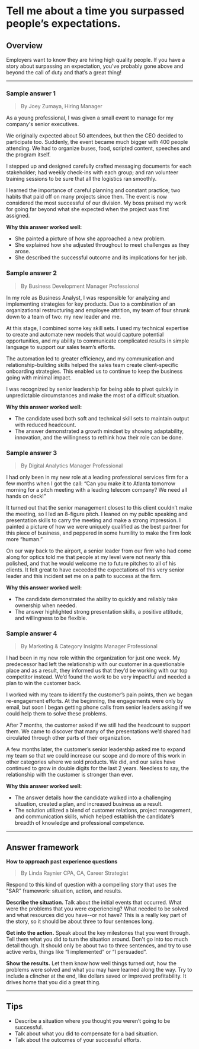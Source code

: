 # Tell me about a time you surpassed people’s expectations.

## Overview
Employers want to know they are hiring high quality people. If you have a story about surpassing an expectation, you’ve probably gone above and beyond the call of duty and that’s a great thing!

---

### Sample answer 1
> By Joey Zumaya, Hiring Manager

As a young professional, I was given a small event to manage for my company's senior executives.

We originally expected about 50 attendees, but then the CEO decided to participate too. Suddenly, the event became much bigger with 400 people attending. We had to organize buses, food, scripted content, speeches and the program itself.

I stepped up and designed carefully crafted messaging documents for each stakeholder; had weekly check-ins with each group; and ran volunteer training sessions to be sure that all the logistics ran smoothly.

I learned the importance of careful planning and constant practice; two habits that paid off on many projects since then. The event is now considered the most successful of our division. My boss praised my work for going far beyond what she expected when the project was first assigned.

**Why this answer worked well:**

* She painted a picture of how she approached a new problem.
* She explained how she adjusted throughout to meet challenges as they arose.
* She described the successful outcome and its implications for her job.

### Sample answer 2
> By Business Development Manager Professional

In my role as Business Analyst, I was responsible for analyzing and implementing strategies for key products. Due to a combination of an organizational restructuring and employee attrition, my team of four shrunk down to a team of two: my new leader and me.

At this stage, I combined some key skill sets. I used my technical expertise to create and automate new models that would capture potential opportunities, and my ability to communicate complicated results in simple language to support our sales team’s efforts.

The automation led to greater efficiency, and my communication and relationship-building skills helped the sales team create client-specific onboarding strategies. This enabled us to continue to keep the business going with minimal impact.

I was recognized by senior leadership for being able to pivot quickly in unpredictable circumstances and make the most of a difficult situation.

**Why this answer worked well:**

* The candidate used both soft and technical skill sets to maintain output with reduced headcount.
* The answer demonstrated a growth mindset by showing adaptability, innovation, and the willingness to rethink how their role can be done.

### Sample answer 3
> By Digital Analytics Manager Professional

I had only been in my new role at a leading professional services firm for a few months when I got the call: “Can you make it to Atlanta tomorrow morning for a pitch meeting with a leading telecom company? We need all hands on deck!”

It turned out that the senior management closest to this client couldn’t make the meeting, so I led an 8-figure pitch. I leaned on my public speaking and presentation skills to carry the meeting and make a strong impression. I painted a picture of how we were uniquely qualified as the best partner for this piece of business, and peppered in some humility to make the firm look more “human.”

On our way back to the airport, a senior leader from our firm who had come along for optics told me that people at my level were not nearly this polished, and that he would welcome me to future pitches to all of his clients. It felt great to have exceeded the expectations of this very senior leader and this incident set me on a path to success at the firm.

**Why this answer worked well:**

* The candidate demonstrated the ability to quickly and reliably take ownership when needed.
* The answer highlighted strong presentation skills, a positive attitude, and willingness to be flexible.

### Sample answer 4
> By Marketing & Category Insights Manager Professional

I had been in my new role within the organization for just one week. My predecessor had left the relationship with our customer in a questionable place and as a result, they informed us that they’d be working with our top competitor instead. We’d found the work to be very impactful and needed a plan to win the customer back.

I worked with my team to identify the customer’s pain points, then we began re-engagement efforts. At the beginning, the engagements were only by email, but soon I began getting phone calls from senior leaders asking if we could help them to solve these problems.

After 7 months, the customer asked if we still had the headcount to support them. We came to discover that many of the presentations we’d shared had circulated through other parts of their organization.

A few months later, the customer’s senior leadership asked me to expand my team so that we could increase our scope and do more of this work in other categories where we sold products. We did, and our sales have continued to grow in double digits for the last 2 years. Needless to say, the relationship with the customer is stronger than ever.

**Why this answer worked well:**

* The answer details how the candidate walked into a challenging situation, created a plan, and increased business as a result.
* The solution utilized a blend of customer relations, project management, and communication skills, which helped establish the candidate’s breadth of knowledge and professional competence.

---

## Answer framework

**How to approach past experience questions**
> By Linda Raynier CPA, CA, Career Strategist

Respond to this kind of question with a compelling story that uses the "SAR" framework: situation, action, and results.

**Describe the situation.** Talk about the initial events that occurred. What were the problems that you were experiencing? What needed to be solved and what resources did you have--or not have? This is a really key part of the story, so it should be about three to four sentences long.

**Get into the action.** Speak about the key milestones that you went through. Tell them what you did to turn the situation around. Don't go into too much detail though. It should only be about two to three sentences, and try to use active verbs, things like “I implemented” or “I persuaded”.

**Show the results.** Let them know how well things turned out, how the problems were solved and what you may have learned along the way. Try to include a clincher at the end, like dollars saved or improved profitability. It drives home that you did a great thing.

---

## Tips
* Describe a situation where you thought you weren’t going to be successful.
* Talk about what you did to compensate for a bad situation.
* Talk about the outcomes of your successful efforts.
